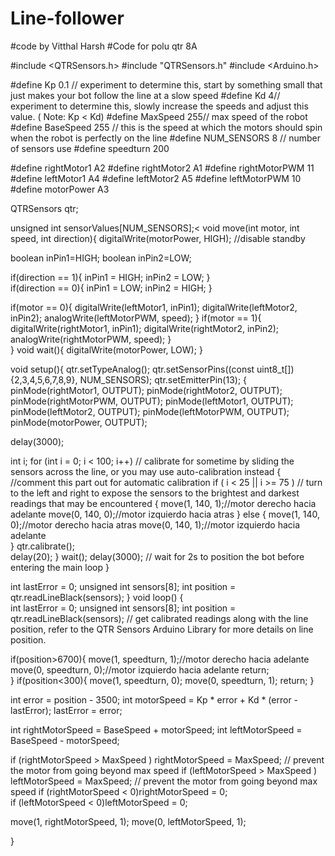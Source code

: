 # Line-follower
#code by Vitthal Harsh
#Code for polu qtr 8A
<!--code start-->

#include <QTRSensors.h>
#include "QTRSensors.h"
#include <Arduino.h>

#define Kp 0.1 // experiment to determine this, start by something small that just makes your bot follow the line at a slow speed
#define Kd 4// experiment to determine this, slowly increase the speeds and adjust this value. ( Note: Kp < Kd) 
#define MaxSpeed 255// max speed of the robot
#define BaseSpeed 255 // this is the speed at which the motors should spin when the robot is perfectly on the line
#define NUM_SENSORS  8     // number of sensors use
#define speedturn 200

#define rightMotor1 A2
#define rightMotor2 A1
#define rightMotorPWM 11
#define leftMotor1 A4
#define leftMotor2 A5
#define leftMotorPWM 10
#define motorPower A3

QTRSensors qtr;

unsigned int sensorValues[NUM_SENSORS];<
void move(int motor, int speed, int direction){
  digitalWrite(motorPower, HIGH); //disable standby

  boolean inPin1=HIGH;
  boolean inPin2=LOW;
  
  if(direction == 1){
    inPin1 = HIGH;
    inPin2 = LOW;
  }  
  if(direction == 0){
    inPin1 = LOW;
    inPin2 = HIGH;
  }

  if(motor == 0){
    digitalWrite(leftMotor1, inPin1);
    digitalWrite(leftMotor2, inPin2);
    analogWrite(leftMotorPWM, speed);
  }
  if(motor == 1){
    digitalWrite(rightMotor1, inPin1);
    digitalWrite(rightMotor2, inPin2);
    analogWrite(rightMotorPWM, speed);
  }  
}
void wait(){
  digitalWrite(motorPower, LOW);
}


void setup(){
qtr.setTypeAnalog();
qtr.setSensorPins((const uint8_t[]){2,3,4,5,6,7,8,9}, NUM_SENSORS);
qtr.setEmitterPin(13);
{
  pinMode(rightMotor1, OUTPUT);
  pinMode(rightMotor2, OUTPUT);
  pinMode(rightMotorPWM, OUTPUT);
  pinMode(leftMotor1, OUTPUT);
  pinMode(leftMotor2, OUTPUT);
  pinMode(leftMotorPWM, OUTPUT);
  pinMode(motorPower, OUTPUT);
  
  delay(3000);
  
  int i;
  for (int i = 0; i < 100; i++) // calibrate for sometime by sliding the sensors across the line, or you may use auto-calibration instead
  {
   //comment this part out for automatic calibration 
    if ( i  < 25 || i >= 75 ) // turn to the left and right to expose the sensors to the brightest and darkest readings that may be encountered
    {
      move(1, 140, 1);//motor derecho hacia adelante
      move(0, 140, 0);//motor izquierdo hacia atras 
    }
    else
    {
      move(1, 140, 0);//motor derecho hacia atras
      move(0, 140, 1);//motor izquierdo hacia adelante  
    }
    qtr.calibrate();   
    delay(20);
  }
  wait();
  delay(3000); // wait for 2s to position the bot before entering the main loop 
}  

int lastError = 0;
unsigned int sensors[8];
int position = qtr.readLineBlack(sensors);
}
void loop()
{  
  int lastError = 0;
  unsigned int sensors[8];
 int position = qtr.readLineBlack(sensors); // get calibrated readings along with the line position, refer to the QTR Sensors Arduino Library for more details on line position.
  
  if(position>6700){
    move(1, speedturn, 1);//motor derecho hacia adelante
    move(0, speedturn, 0);//motor izquierdo hacia adelante
    return;    
  }
  if(position<300){ 
    move(1, speedturn, 0);
    move(0, speedturn, 1);
    return;
  }
  
  int error = position - 3500;
  int motorSpeed = Kp * error + Kd * (error - lastError);
  lastError = error;

  int rightMotorSpeed = BaseSpeed + motorSpeed;
  int leftMotorSpeed = BaseSpeed - motorSpeed;
  
  if (rightMotorSpeed > MaxSpeed ) rightMotorSpeed = MaxSpeed; // prevent the motor from going beyond max speed
  if (leftMotorSpeed > MaxSpeed ) leftMotorSpeed = MaxSpeed; // prevent the motor from going beyond max speed
  if (rightMotorSpeed < 0)rightMotorSpeed = 0;    
  if (leftMotorSpeed < 0)leftMotorSpeed = 0;
    
  move(1, rightMotorSpeed, 1); 
  move(0, leftMotorSpeed, 1);
  
}
  
